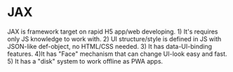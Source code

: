 # JAX
JAX is framework target on rapid H5 app/web developing. 1) It's requires only JS knowledge to work with. 2) UI structure/style is defined in JS with JSON-like def-object, no HTML/CSS needed. 3) It has data-UI-binding features. 4)It has "Face" mechanism that can change UI-look easy and fast. 5) It has a "disk" system to work offline as PWA apps.

